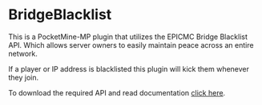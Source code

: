 # BridgeBlacklist
This is a PocketMine-MP plugin that utilizes the EPICMC Bridge Blacklist API. Which allows server owners to easily maintain peace across an entire network.

If a player or IP address is blacklisted this plugin will kick them whenever they join.

To download the required API and read documentation [click here](https://github.com/EPICMC/Blacklist-API).
